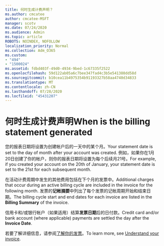 ```yaml
---
title: 何时生成计费声明？
ms.author: cmcatee
author: cmcatee-MSFT
manager: scotv
ms.date: 07/24/2020
ms.audience: Admin
ms.topic: article
ROBOTS: NOINDEX, NOFOLLOW
localization_priority: Normal
ms.collection: Adm_O365
ms.custom:
- "494"
- "1500024"
ms.assetid: fdbd403f-49d0-4934-9bed-1c67335f2522
ms.openlocfilehash: 59d122ab05a6c7bee347fad4c3b5e541380dd58d
ms.sourcegitcommit: b10cea11b4975354b91193327b58aa4740d34833
ms.translationtype: MT
ms.contentlocale: zh-CN
ms.lasthandoff: 07/28/2020
ms.locfileid: "45431207"
---
```

# <a name="when-is-the-billing-statement-generated"></a><span data-ttu-id="b1e00-102">何时生成计费声明</span><span class="sxs-lookup"><span data-stu-id="b1e00-102">When is the billing statement generated</span></span>

<span data-ttu-id="b1e00-103">您的报表日期将设置为创建帐户后的一天中的某个月。</span><span class="sxs-lookup"><span data-stu-id="b1e00-103">Your statement date is set to the day of month after your account was created.</span></span> <span data-ttu-id="b1e00-104">例如，如果你在1月20日创建了你的帐户，则你的报表日期将设置为每个后续月21号。</span><span class="sxs-lookup"><span data-stu-id="b1e00-104">For example, if you created your account on the 20th of January, your statement date is set to the 21st for each subsequent month.</span></span>

<span data-ttu-id="b1e00-105">在活动计费周期中发生的其他费用包括在下个月的发票中。</span><span class="sxs-lookup"><span data-stu-id="b1e00-105">Additional charges that occur during an active billing cycle are included in the invoice for the following month.</span></span> <span data-ttu-id="b1e00-106">发票的**记帐摘要**中列出了每个发票的记帐周期开始和结束日期。</span><span class="sxs-lookup"><span data-stu-id="b1e00-106">The billing cycle start and end dates for each invoice are listed in the **Billing Summary** of the invoice.</span></span>

<span data-ttu-id="b1e00-107">信用卡和/或银行帐户（如果适用）结算**发票日期**后的日付款。</span><span class="sxs-lookup"><span data-stu-id="b1e00-107">Credit card and/or bank account (where applicable) payments are settled the day after the **Invoice Date**.</span></span>
  
<span data-ttu-id="b1e00-108">若要了解详细信息，请参阅[了解你的发票](https://docs.microsoft.com/microsoft-365/commerce/billing-and-payments/understand-your-invoice2)。</span><span class="sxs-lookup"><span data-stu-id="b1e00-108">To learn more, see [Understand your invoice](https://docs.microsoft.com/microsoft-365/commerce/billing-and-payments/understand-your-invoice2).</span></span>